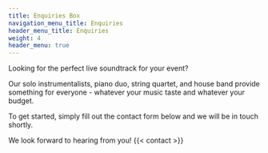 ```yaml
---
title: Enquiries Box
navigation_menu_title: Enquiries
header_menu_title: Enquiries
weight: 4
header_menu: true
---
```


Looking for the perfect live soundtrack for your event? 

Our solo instrumentalists, piano duo, string quartet, and house band provide something for everyone - whatever your music taste and whatever your budget. 

To get started, simply fill out the contact form below and we will be in touch shortly.

We look forward to hearing from you!
{{< contact >}}
